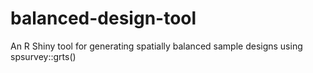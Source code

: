 # balanced-design-tool
An R Shiny tool for generating spatially balanced sample designs using spsurvey::grts()
